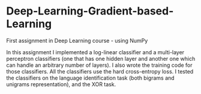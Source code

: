 # Deep-Learning-Gradient-based-Learning
First assignment in Deep Learning course - using NumPy

In this assignment I implemented a log-linear classifier and a multi-layer perceptron classifiers (one that has one hidden layer and another one which can handle an arbitrary number of layers).
I also wrote the training code for those classifiers. All the classifiers use the hard cross-entropy loss.
I tested the classifiers on the language identification task (both bigrams and unigrams representation), and the XOR task.
